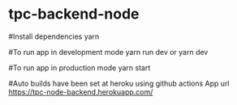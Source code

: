 # tpc-backend-node 

#Install dependencies
yarn

#To run app  in development mode
yarn run dev or yarn dev

#To run app in production mode
yarn start

#Auto builds have been set at heroku using github actions
App url https://tpc-node-backend.herokuapp.com/
